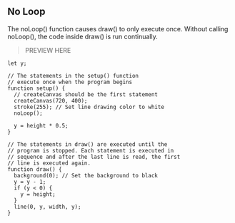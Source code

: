 ## No Loop

The noLoop() function causes draw() to only execute once. Without calling noLoop(), the code inside draw() is run continually.

> PREVIEW HERE

```
let y;

// The statements in the setup() function
// execute once when the program begins
function setup() {
  // createCanvas should be the first statement
  createCanvas(720, 400);
  stroke(255); // Set line drawing color to white
  noLoop();

  y = height * 0.5;
}

// The statements in draw() are executed until the
// program is stopped. Each statement is executed in
// sequence and after the last line is read, the first
// line is executed again.
function draw() {
  background(0); // Set the background to black
  y = y - 1;
  if (y < 0) {
    y = height;
  }
  line(0, y, width, y);
}
```